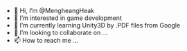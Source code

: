 - 👋 Hi, I’m @MengheangHeak
- 👀 I’m interested in game development
- 🌱 I’m currently learning Unity3D by .PDF files from Google
- 💞️ I’m looking to collaborate on ...
- 📫 How to reach me ...

<!---
MengheangHeak/MengheangHeak is a ✨ special ✨ repository because its `README.md` (this file) appears on your GitHub profile.
You can click the Preview link to take a look at your changes.
--->
